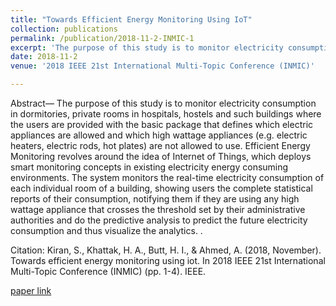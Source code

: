 ```yaml
---
title: "Towards Efficient Energy Monitoring Using IoT"
collection: publications
permalink: /publication/2018-11-2-INMIC-1
excerpt: 'The purpose of this study is to monitor electricity consumption in dormitories, private rooms in hospitals, hostels...'
date: 2018-11-2
venue: '2018 IEEE 21st International Multi-Topic Conference (INMIC)'

---
```

Abstract— The purpose of this study is to monitor electricity
consumption in dormitories, private rooms in hospitals, hostels
and such buildings where the users are provided with the basic
package that defines which electric appliances are allowed and
which high wattage appliances (e.g. electric heaters, electric rods,
hot plates) are not allowed to use. Efficient Energy Monitoring
revolves around the idea of Internet of Things, which deploys
smart monitoring concepts in existing electricity energy
consuming environments. The system monitors the real-time
electricity consumption of each individual room of a building,
showing users the complete statistical reports of their
consumption, notifying them if they are using any high wattage
appliance that crosses the threshold set by their administrative
authorities and do the predictive analysis to predict the future
electricity consumption and thus visualize the analytics. .

Citation: Kiran, S., Khattak, H. A., Butt, H. I., & Ahmed, A. (2018, November). Towards efficient energy monitoring using iot. In 2018 IEEE 21st International Multi-Topic Conference (INMIC) (pp. 1-4). IEEE.


[paper link](Towards_Efficient_Energy_Monitoring_Using_IoT.pdf)

